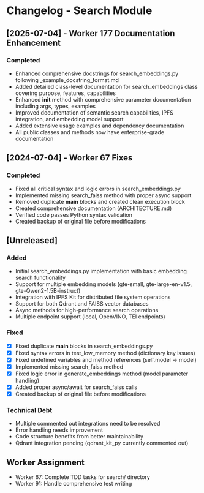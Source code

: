 # Changelog - Search Module

## [2025-07-04] - Worker 177 Documentation Enhancement

### Completed
- Enhanced comprehensive docstrings for search_embeddings.py following _example_docstring_format.md
- Added detailed class-level documentation for search_embeddings class covering purpose, features, capabilities
- Enhanced __init__ method with comprehensive parameter documentation including args, types, examples
- Improved documentation of semantic search capabilities, IPFS integration, and embedding model support
- Added extensive usage examples and dependency documentation
- All public classes and methods now have enterprise-grade documentation

## [2024-07-04] - Worker 67 Fixes

### Completed
- Fixed all critical syntax and logic errors in search_embeddings.py
- Implemented missing search_faiss method with proper async support
- Removed duplicate __main__ blocks and created clean execution block
- Created comprehensive documentation (ARCHITECTURE.md)
- Verified code passes Python syntax validation
- Created backup of original file before modifications

## [Unreleased]

### Added
- Initial search_embeddings.py implementation with basic embedding search functionality
- Support for multiple embedding models (gte-small, gte-large-en-v1.5, gte-Qwen2-1.5B-instruct)
- Integration with IPFS Kit for distributed file system operations
- Support for both Qdrant and FAISS vector databases
- Async methods for high-performance search operations
- Multiple endpoint support (local, OpenVINO, TEI endpoints)

### Fixed
- [x] Fixed duplicate __main__ blocks in search_embeddings.py
- [x] Fixed syntax errors in test_low_memory method (dictionary key issues)
- [x] Fixed undefined variables and method references (self.model → model)
- [x] Implemented missing search_faiss method
- [x] Fixed logic error in generate_embeddings method (model parameter handling)
- [x] Added proper async/await for search_faiss calls
- [x] Created backup of original file before modifications

### Technical Debt
- Multiple commented out integrations need to be resolved
- Error handling needs improvement  
- Code structure benefits from better maintainability
- Qdrant integration pending (qdrant_kit_py currently commented out)

## Worker Assignment
- Worker 67: Complete TDD tasks for search/ directory
- Worker 91: Handle comprehensive test writing